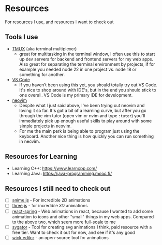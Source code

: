 # Resources

For resources I use, and resources I want to check out

## Tools I use
- [TMUX](https://github.com/tmux/tmux/wiki/Getting-Started) (aka terminal multiplexer)
    - great for multitasking in the terminal window, I often use this to start up dev servers for backend and frontend servers for my web apps. Also great for separating the terminal environment by projects, if for example you needed node 22 in one project vs. node 18 or something for another.
- [VS Code](https://code.visualstudio.com/)
    - If you haven't been using this yet, you should totally try out VS Code. It's nice to shop around with IDE's, but in the end you should stick to one overall. VS Code is my primary IDE for development.
- [neovim](https://neovim.io/)
    - Despite what I just said above, I've been trying out neovim and loving it so far. It's got a bit of a learning curve, but after you go through the vim tutor (open vim or nvim and type `:tutor`) you'll immediately pick up enough useful skills to play around with some simple projects in neovim. 
    - For me the main perk is being able to program just using the keyboard. Another nice thing is how quickly you can run something in neovim.

## Resources for Learning

- Learning C++: https://www.learncpp.com/
- Learning Java: https://java-programming.mooc.fi/ 

## Resources I still need to check out
- [ ] [anime.js](https://animejs.com/) - For incredible 2D animations
- [ ] [three.js](https://threejs.org/) - for incredible *3D* animations
- [ ] [react-spring](https://www.react-spring.dev/) - Web animations in react, because I wanted to add some animation to icons and other "small" things in my web apps. Compared to the above two, which seem more full-scale to me
- [ ] [svgator](https://www.svgator.com/blog/) - Tool for creating svg animations I think, paid resource with a free tier. Want to check it out for now, and see if it's any good 
- [ ] [wick editor](https://www.wickeditor.com/#/) - an open-source tool for animations
